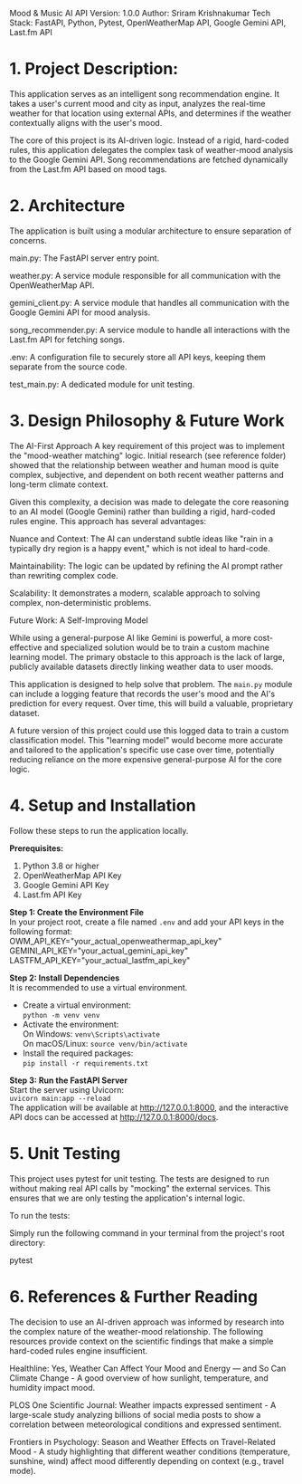 Mood & Music AI API
Version: 1.0.0
Author: Sriram Krishnakumar
Tech Stack: FastAPI, Python, Pytest, OpenWeatherMap API, Google Gemini API, Last.fm API

# 1. Project Description:
This application serves as an intelligent song recommendation engine. It takes a user's current mood and city as input, analyzes the real-time weather for that location using external APIs, and determines if the weather contextually aligns with the user's mood.

The core of this project is its AI-driven logic. Instead of a rigid, hard-coded rules, this application delegates the complex task of weather-mood analysis to the Google Gemini API. Song recommendations are fetched dynamically from the Last.fm API based on mood tags.

# 2. Architecture
The application is built using a modular architecture to ensure separation of concerns.

main.py: The FastAPI server entry point.

weather.py: A service module responsible for all communication with the OpenWeatherMap API.

gemini_client.py: A service module that handles all communication with the Google Gemini API for mood analysis.

song_recommender.py: A service module to handle all interactions with the Last.fm API for fetching songs.

.env: A configuration file to securely store all API keys, keeping them separate from the source code.

test_main.py: A dedicated module for unit testing.

# 3.  Design Philosophy & Future Work
The AI-First Approach
A key requirement of this project was to implement the "mood-weather matching" logic. Initial research (see reference folder) showed that the relationship between weather and human mood is quite complex, subjective, and dependent on both recent weather patterns and long-term climate context.

Given this complexity, a decision was made to delegate the core reasoning to an AI model (Google Gemini) rather than building a rigid, hard-coded rules engine. This approach has several advantages:

Nuance and Context: The AI can understand subtle ideas like "rain in a typically dry region is a happy event," which is not ideal to hard-code.

Maintainability: The logic can be updated by refining the AI prompt rather than rewriting complex code.

Scalability: It demonstrates a modern, scalable approach to solving complex, non-deterministic problems.

Future Work: A Self-Improving Model

While using a general-purpose AI like Gemini is powerful, a more cost-effective and specialized solution would be to train a custom machine learning model. The primary obstacle to this approach is the lack of large, publicly available datasets directly linking weather data to user moods.

This application is designed to help solve that problem. The `main.py` module can include a logging feature that records the user's mood and the AI's prediction for every request. Over time, this will build a valuable, proprietary dataset.

A future version of this project could use this logged data to train a custom classification model. This "learning model" would become more accurate and tailored to the application's specific use case over time, potentially reducing reliance on the more expensive general-purpose AI for the core logic.

# 4.  Setup and Installation
Follow these steps to run the application locally.

**Prerequisites:**
1. Python 3.8 or higher
2. OpenWeatherMap API Key
3. Google Gemini API Key
4. Last.fm API Key

**Step 1: Create the Environment File**  
In your project root, create a file named `.env` and add your API keys in the following format:  
OWM_API_KEY="your_actual_openweathermap_api_key"  
GEMINI_API_KEY="your_actual_gemini_api_key"  
LASTFM_API_KEY="your_actual_lastfm_api_key"

**Step 2: Install Dependencies**  
It is recommended to use a virtual environment.  
- Create a virtual environment:  
    `python -m venv venv`  
- Activate the environment:  
    On Windows: `venv\Scripts\activate`  
    On macOS/Linux: `source venv/bin/activate`  
- Install the required packages:  
    `pip install -r requirements.txt`

**Step 3: Run the FastAPI Server**  
Start the server using Uvicorn:  
`uvicorn main:app --reload`  
The application will be available at http://127.0.0.1:8000, and the interactive API docs can be accessed at http://127.0.0.1:8000/docs.

# 5.  Unit Testing
This project uses pytest for unit testing. The tests are designed to run without making real API calls by "mocking" the external services. This ensures that we are only testing the application's internal logic.

To run the tests:

Simply run the following command in your terminal from the project's root directory:

pytest

# 6.  References & Further Reading
The decision to use an AI-driven approach was informed by research into the complex nature of the weather-mood relationship. The following resources provide context on the scientific findings that make a simple hard-coded rules engine insufficient.

Healthline: Yes, Weather Can Affect Your Mood and Energy — and So Can Climate Change - A good overview of how sunlight, temperature, and humidity impact mood.

PLOS One Scientific Journal: Weather impacts expressed sentiment - A large-scale study analyzing billions of social media posts to show a correlation between meteorological conditions and expressed sentiment.

Frontiers in Psychology: Season and Weather Effects on Travel-Related Mood - A study highlighting that different weather conditions (temperature, sunshine, wind) affect mood differently depending on context (e.g., travel mode).
